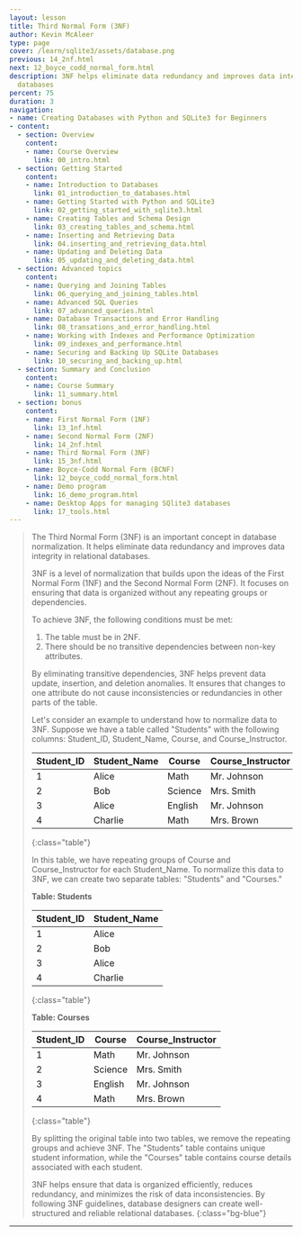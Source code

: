 ```yaml
---
layout: lesson
title: Third Normal Form (3NF)
author: Kevin McAleer
type: page
cover: /learn/sqlite3/assets/database.png
previous: 14_2nf.html
next: 12_boyce_codd_normal_form.html
description: 3NF helps eliminate data redundancy and improves data integrity in relational
  databases
percent: 75
duration: 3
navigation:
- name: Creating Databases with Python and SQLite3 for Beginners
- content:
  - section: Overview
    content:
    - name: Course Overview
      link: 00_intro.html
  - section: Getting Started
    content:
    - name: Introduction to Databases
      link: 01_introduction_to_databases.html
    - name: Getting Started with Python and SQLite3
      link: 02_getting_started_with_sqlite3.html
    - name: Creating Tables and Schema Design
      link: 03_creating_tables_and_schema.html
    - name: Inserting and Retrieving Data
      link: 04.inserting_and_retrieving_data.html
    - name: Updating and Deleting Data
      link: 05_updating_and_deleting_data.html
  - section: Advanced topics
    content:
    - name: Querying and Joining Tables
      link: 06_querying_and_joining_tables.html
    - name: Advanced SQL Queries
      link: 07_advanced_queries.html
    - name: Database Transactions and Error Handling
      link: 08_transations_and_error_handling.html
    - name: Working with Indexes and Performance Optimization
      link: 09_indexes_and_performance.html
    - name: Securing and Backing Up SQLite Databases
      link: 10_securing_and_backing_up.html
  - section: Summary and Conclusion
    content:
    - name: Course Summary
      link: 11_summary.html
  - section: bonus
    content:
    - name: First Normal Form (1NF)
      link: 13_1nf.html
    - name: Second Normal Form (2NF)
      link: 14_2nf.html
    - name: Third Normal Form (3NF)
      link: 15_3nf.html
    - name: Boyce-Codd Normal Form (BCNF)
      link: 12_boyce_codd_normal_form.html
    - name: Demo program
      link: 16_demo_program.html
    - name: Desktop Apps for managing SQlite3 databases
      link: 17_tools.html
---
```



> The Third Normal Form (3NF) is an important concept in database normalization. It helps eliminate data redundancy and improves data integrity in relational databases.
>
> 3NF is a level of normalization that builds upon the ideas of the First Normal Form (1NF) and the Second Normal Form (2NF). It focuses on ensuring that data is organized without any repeating groups or dependencies.
> 
> To achieve 3NF, the following conditions must be met:
>
> 1. The table must be in 2NF.
> 2. There should be no transitive dependencies between non-key attributes.
> 
> By eliminating transitive dependencies, 3NF helps prevent data update, insertion, and deletion anomalies. It ensures that changes to one attribute do not cause inconsistencies or redundancies in other parts of the table.
>
> Let's consider an example to understand how to normalize data to 3NF. Suppose we have a table called "Students" with the following columns: Student_ID, Student_Name, Course, and Course_Instructor.
>
> | Student_ID | Student_Name | Course         | Course_Instructor |
> |------------|--------------|----------------|------------------|
> | 1          | Alice        | Math           | Mr. Johnson      |
> | 2          | Bob          | Science        | Mrs. Smith       |
> | 3          | Alice        | English        | Mr. Johnson      |
> | 4          | Charlie      | Math           | Mrs. Brown       |
> {:class="table"}
>
> In this table, we have repeating groups of Course and Course_Instructor for each Student_Name. To normalize this data to 3NF, we can create two separate tables: "Students" and "Courses."
>
> **Table: Students**
>
> | Student_ID | Student_Name |
> |------------|--------------|
> | 1          | Alice        |
> | 2          | Bob          |
> | 3          | Alice        |
> | 4          | Charlie      |
> {:class="table"}
>
> **Table: Courses**
>
> | Student_ID | Course         | Course_Instructor |
> |------------|----------------|------------------|
> | 1          | Math           | Mr. Johnson      |
> | 2          | Science        | Mrs. Smith       |
> | 3          | English        | Mr. Johnson      |
> | 4          | Math           | Mrs. Brown       |
> {:class="table"}
>
> By splitting the original table into two tables, we remove the repeating groups and achieve 3NF. The "Students" table contains unique student information, while the "Courses" table contains course details associated with each student.
>
> 3NF helps ensure that data is organized efficiently, reduces redundancy, and minimizes the risk of data inconsistencies. By following 3NF guidelines, database designers can create well-structured and reliable relational databases.
{:class="bg-blue"}

---
